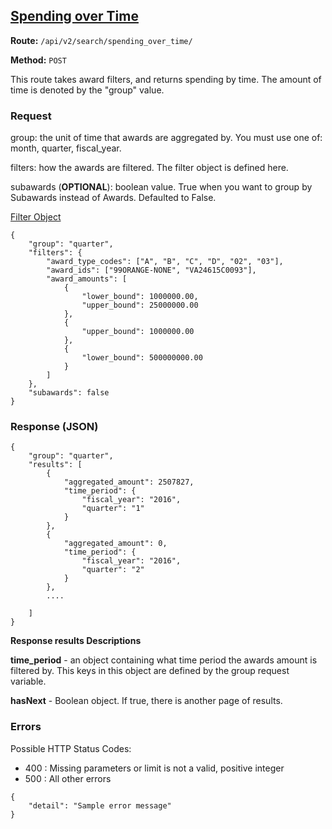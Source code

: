 ## [Spending over Time](#spending-over-time)
**Route:** `/api/v2/search/spending_over_time/`

**Method:** `POST`

This route takes award filters, and returns spending by time.  The amount of time is denoted by the "group" value.

### Request
group: the unit of time that awards are aggregated by.  You must use one of: month, quarter, fiscal_year.

filters: how the awards are filtered.  The filter object is defined here.

subawards (**OPTIONAL**): boolean value.  True when you want to group by Subawards instead of Awards.  Defaulted to False.

[Filter Object](../search_filters.md)

```
{
    "group": "quarter",
    "filters": {
        "award_type_codes": ["A", "B", "C", "D", "02", "03"],
        "award_ids": ["99ORANGE-NONE", "VA24615C0093"],
        "award_amounts": [
            {
                "lower_bound": 1000000.00,
                "upper_bound": 25000000.00
            },
            {
                "upper_bound": 1000000.00
            },
            {
                "lower_bound": 500000000.00
            }
        ]
    },
    "subawards": false
}
```


### Response (JSON)

```
{
    "group": "quarter",
    "results": [
        {
            "aggregated_amount": 2507827,
            "time_period": {
                "fiscal_year": "2016",
                "quarter": "1"
            }
        },
        {
            "aggregated_amount": 0,
            "time_period": {
                "fiscal_year": "2016",
                "quarter": "2"
            }
        },
        ....

    ]
}
```

**Response results Descriptions**

**time_period** - an object containing what time period the awards amount is filtered by.  This keys in this object are defined by the group request variable.

**hasNext** - Boolean object. If true, there is another page of results.


### Errors
Possible HTTP Status Codes:
* 400 : Missing parameters or limit is not a valid, positive integer
* 500 : All other errors

```
{
    "detail": "Sample error message"
}
```
